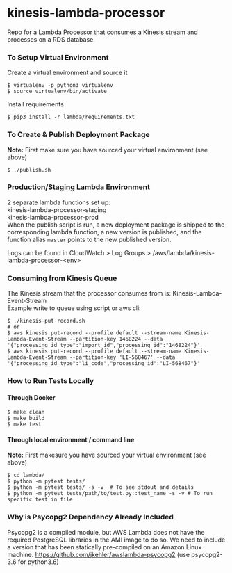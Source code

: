 # kinesis-lambda-processor
Repo for a Lambda Processor that consumes a Kinesis stream and processes on a RDS database.


### To Setup Virtual Environment
Create a virtual environment and source it  
```
$ virtualenv -p python3 virtualenv
$ source virtualenv/bin/activate
```
Install requirements
```
$ pip3 install -r lambda/requirements.txt
```

### To Create & Publish Deployment Package
__Note:__ First make sure you have sourced your virtual environment (see above)
```
$ ./publish.sh
```

### Production/Staging Lambda Environment
2 separate lambda functions set up:  
kinesis-lambda-processor-staging  
kinesis-lambda-processor-prod  
When the publish script is run, a new deployment package is shipped to the corresponding lambda function, a new version is published, and the function alias `master` points to the new published version.  

Logs can be found in CloudWatch > Log Groups > /aws/lambda/kinesis-lambda-processor-\<env\>

### Consuming from Kinesis Queue
The Kinesis stream that the processor consumes from is: Kinesis-Lambda-Event-Stream  
Example write to queue using script or aws cli:  
```
$ ./kinesis-put-record.sh
# or
$ aws kinesis put-record --profile default --stream-name Kinesis-Lambda-Event-Stream --partition-key 1468224 --data '{"processing_id_type":"import_id","processing_id":"1468224"}'
$ aws kinesis put-record --profile default --stream-name Kinesis-Lambda-Event-Stream --partition-key 'LI-568467' --data '{"processing_id_type":"li_code","processing_id":"LI-568467"}'
```

### How to Run Tests Locally
#### Through Docker
```
$ make clean
$ make build
$ make test
```
#### Through local environment / command line
__Note:__ First makesure you have sourced your virtual environment (see above)
```
$ cd lambda/
$ python -m pytest tests/
$ python -m pytest tests/ -s -v  # To see stdout and details
$ python -m pytest tests/path/to/test.py::test_name -s -v # To run specific test in file
```

### Why is Psycopg2 Dependency Already Included
Psycopg2 is a compiled module, but AWS Lambda does not have the required PostgreSQL libraries in the AMI image to do so. We need to include a version that has been statically pre-compiled on an Amazon Linux machine.
https://github.com/jkehler/awslambda-psycopg2 (use psycopg2-3.6 for python3.6)
